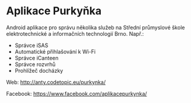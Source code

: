 # Aplikace Purkyňka
Android aplikace pro správu několika služeb na Střední průmyslové škole elektrotechnické a informačních technologií Brno.
Např.:
 - Správce iSAS
 - Automatické přihlašování k Wi-Fi
 - Správce iCanteen
 - Správce rozvrhů
 - Prohlížeč docházky

Web: http://anty.codetopic.eu/purkynka/

Facebook: https://www.facebook.com/aplikacepurkynka/
